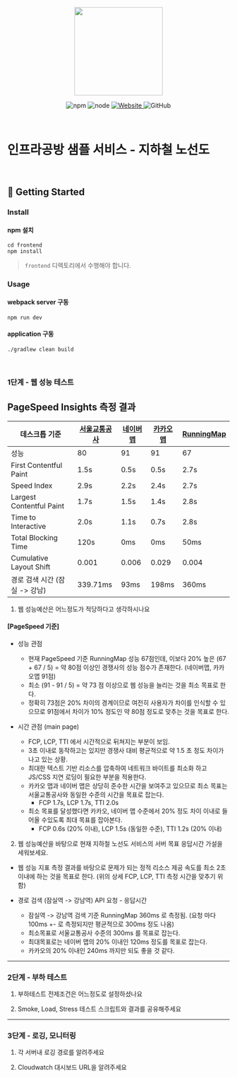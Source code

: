 <p align="center">
    <img width="200px;" src="https://raw.githubusercontent.com/woowacourse/atdd-subway-admin-frontend/master/images/main_logo.png"/>
</p>
<p align="center">
  <img alt="npm" src="https://img.shields.io/badge/npm-%3E%3D%205.5.0-blue">
  <img alt="node" src="https://img.shields.io/badge/node-%3E%3D%209.3.0-blue">
  <a href="https://edu.nextstep.camp/c/R89PYi5H" alt="nextstep atdd">
    <img alt="Website" src="https://img.shields.io/website?url=https%3A%2F%2Fedu.nextstep.camp%2Fc%2FR89PYi5H">
  </a>
  <img alt="GitHub" src="https://img.shields.io/github/license/next-step/atdd-subway-service">
</p>

<br>

# 인프라공방 샘플 서비스 - 지하철 노선도

<br>

## 🚀 Getting Started

### Install
#### npm 설치
```
cd frontend
npm install
```
> `frontend` 디렉토리에서 수행해야 합니다.

### Usage
#### webpack server 구동
```
npm run dev
```
#### application 구동
```
./gradlew clean build
```
<br>


### 1단계 - 웹 성능 테스트

## PageSpeed Insights 측정 결과

| 데스크톱 기준                  | [서울교통공사](http://www.seoulmetro.co.kr/kr/cyberStation.do) | [네이버맵](https://map.naver.com/v5/subway/1000/-/-/-?c=14155369.0055084,4501495.1385427,15,0,0,0,dh) | [카카오맵](https://map.kakao.com/) | [RunningMap](https://wu22e-subway.kro.kr/) |
|--------------------------|----------------------------------------------------------|---------------------------------------------------------------------------------------------------|--------------------------------|--------------------------------------------|
| 성능                       | 80                                                       | 91                                                                                                | 91                             | 67                                         |
| First Contentful Paint   | 1.5s                                                     | 0.5s                                                                                              | 0.5s                           | 2.7s                                       |
| Speed Index              | 2.9s                                                     | 2.2s                                                                                              | 2.4s                           | 2.7s                                       |
| Largest Contentful Paint | 1.7s                                                     | 1.5s                                                                                              | 1.4s                           | 2.8s                                       |
| Time to Interactive      | 2.0s                                                     | 1.1s                                                                                              | 0.7s                           | 2.8s                                       |
| Total Blocking Time      | 120s                                                     | 0ms                                                                                               | 0ms                            | 50ms                                       |
| Cumulative Layout Shift  | 0.001                                                    | 0.006                                                                                             | 0.029                          | 0.004                                      |
| 경로 검색 시간 (잠실 -> 강남)      | 339.71ms                                                 | 93ms                                                                                              | 198ms                          | 360ms                                      |



1. 웹 성능예산은 어느정도가 적당하다고 생각하시나요


#### [PageSpeed 기준] 
- 성능 관점
  - 현재 PageSpeed 기준 RunningMap 성능 67점인데, 이보다 20% 높은 (67 + 67 / 5) = 약 80점 이상인 경쟁사의 성능 점수가 존재한다. (네이버맵, 카카오맵 91점)
  - 최소 (91 - 91 / 5) = 약 73 점 이상으로 웹 성능을 늘리는 것을 최소 목표로 한다.
  - 정확히 73점은 20% 차이의 경계이므로 여전히 사용자가 차이를 인식할 수 있으므로 91점에서 차이가 10% 정도인 약 80점 정도로 맞추는 것을 목표로 한다.

- 시간 관점 (main page)
  - FCP, LCP, TTI 에서 시간적으로 뒤쳐지는 부분이 보임. 
  - 3초 이내로 동작하고는 있지만 경쟁사 대비 평균적으로 약 1.5 초 정도 차이가 나고 있는 상황.
  - 최대한 텍스트 기반 리소스를 압축하여 네트워크 바이트를 최소화 하고 JS/CSS 지연 로딩이 필요한 부분을 적용한다.
  - 카카오 맵과 네이버 맵은 상당히 준수한 시간을 보여주고 있으므로 최소 목표는 서울교통공사와 동일한 수준의 시간을 목표로 잡는다.
    - FCP 1.7s, LCP 1.7s, TTI 2.0s
  - 최소 목표를 달성했다면 카카오, 네이버 맵 수준에서 20% 정도 차이 이내로 들어올 수있도록 최대 목표를 잡아본다.
    - FCP 0.6s (20% 이내), LCP 1.5s (동일한 수준), TTI 1.2s (20% 이내)


2. 웹 성능예산을 바탕으로 현재 지하철 노선도 서비스의 서버 목표 응답시간 가설을 세워보세요.

- 웹 성능 지표 측정 결과를 바탕으로 문제가 되는 정적 리소스 제공 속도를 최소 2초 이내에 하는 것을 목표로 한다. (위의 상세 FCP, LCP, TTI 측정 시간을 맞추기 위함)

- 경로 검색 (잠실역 -> 강남역) API 요청 - 응답시간
  - 잠실역 -> 강남역 검색 기준 RunningMap 360ms 로 측정됨. (요청 마다 100ms +- 로 측정되지만 평균적으로 300ms 정도 나옴)
  - 최소목표로 서울교통공사 수준의 300ms 를 목표로 잡는다.
  - 최대목표로는 네이버 맵의 20% 이내인 120ms 정도를 목표로 잡는다.
  - 카카오의 20% 이내인 240ms 까지만 되도 좋을 것 같다.

---

### 2단계 - 부하 테스트 
1. 부하테스트 전제조건은 어느정도로 설정하셨나요

2. Smoke, Load, Stress 테스트 스크립트와 결과를 공유해주세요

---

### 3단계 - 로깅, 모니터링
1. 각 서버내 로깅 경로를 알려주세요

2. Cloudwatch 대시보드 URL을 알려주세요
